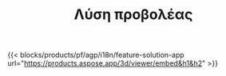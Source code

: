 ﻿---
title: Λύση προβολέας 
weight: 7730
url: /el/viewer
limit: 
description: Προβολή αρχείων 3D από οποιαδήποτε συσκευή
---
{{< blocks/products/pf/agp/i18n/feature-solution-app url="https://products.aspose.app/3d/viewer/embed&h1&h2" >}} 
